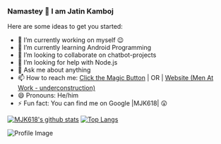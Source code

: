 ### Namastey 🙏 I am Jatin Kamboj

<!--
**MJK618/MJK618** is a ✨ _special_ ✨ repository because its `README.md` (this file) appears on your GitHub profile.--> 

Here are some ideas to get you started:

- 🔭 I’m currently working on myself 😉
- 🌱 I’m currently learning Android Programming
- 👯 I’m looking to collaborate on chatbot-projects 
- 🤔 I’m looking for help with Node.js
- 💬 Ask me about anything
- 📫 How to reach me: [Click the Magic Button](https://linktr.ee/mjk618) | OR | [Website (Men At Work - underconstruction)](https://jatinkamboj.me)
- 😄 Pronouns: He/him
- ⚡ Fun fact: You can find me on Google |MJK618| 😲

[![MJK618's github stats](https://github-readme-stats.vercel.app/api?username=mjk618&count_private=true&theme=yeblu&show_icons=true)](https://jatinkamboj.me)       [![Top Langs](https://github-readme-stats.vercel.app/api/top-langs/?username=mjk618&layout=compact)](https://jatinkamboj.me)


![Profile Image](https://cdnb.artstation.com/p/assets/images/images/025/655/323/large/chandra-sekhar-poudyal-untitled-1a.jpg?1586500152)
